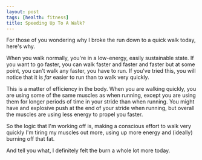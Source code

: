 ```yaml
---
layout: post
tags: [health: fitness]
title: Speeding Up To A Walk?
---
```


For those of you wondering why I broke the run down to a quick walk today, here's why.

When you walk normally, you're in a low-energy, easily sustainable state. If you want to go faster, you can walk faster and faster and faster but at some point, you can't walk any faster, you have to run. If you've tried this, you will notice that it is *far* easier to run than to walk very quickly.

This is a matter of efficiency in the body. When you are walking quickly, you are using some of the same muscles as when running, except you are using them for longer periods of time in your stride than when running. You might have and explosive push at the end of your stride when running, but overall the muscles are using less energy to propel you faster.

So the logic that I'm working off is, making a conscious effort to walk very quickly I'm tiring my muscles out more, using up more energy and (ideally) burning off that fat.

And tell you what, I definitely felt the burn a whole lot more today.
